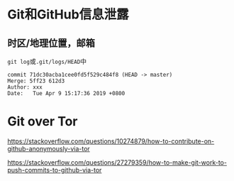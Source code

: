 # Git和GitHub信息泄露

## 时区/地理位置，邮箱

`git log`或`.git/logs/HEAD`中

```
commit 71dc30acba1cee0fd5f529c484f8 (HEAD -> master)
Merge: 5ff23 612d3
Author: xxx
Date:   Tue Apr 9 15:17:36 2019 +0800
```

# Git over Tor
https://stackoverflow.com/questions/10274879/how-to-contribute-on-github-anonymously-via-tor

https://stackoverflow.com/questions/27279359/how-to-make-git-work-to-push-commits-to-github-via-tor
